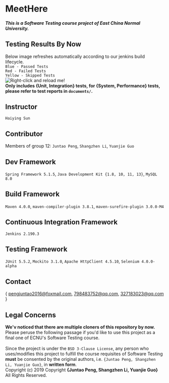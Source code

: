# MeetHere

<h5>This is a Software Testing course project of East China Normal University.</h5>

## Testing Results By Now
Below image refreshes automatically according to our jenkins build lifecycle.<br>
`Blue - Passed Tests`<br>
`Red - Failed Tests`<br>
`Yellow - Skipped Tests`<br>
![Right-click and reload me!](http://47.100.94.44:8080/MeetHereTestingStatistic/img/latest0 "Testing Result Image")<br>
**Only includes {Unit, Integration} tests, for {System, Performance} tests, please refer to test reports in `documents/`.** <br>

## Instructor        
`Haiying Sun`
## Contributor
Members of group 12: `Juntao Peng`, `Shangzhen Li`, `Yuanjie Guo`
## Dev Framework
`Spring Framework 5.1.5`, `Java Development Kit {1.8, 10, 11, 13}`, `MySQL 8.0`
## Build Framework
`Maven 4.0.0`, `maven-compiler-plugin 3.8.1`, `maven-surefire-plugin 3.0.0-M4`
## Continuous Integration Framework
`Jenkins 2.190.3`
## Testing Framework
`JUnit 5.5.2`, `Mockito 3.1.0`, `Apache HttpClient 4.5.10`, `Selenium 4.0.0-alpha`
## Contact
{ pengjuntao2016@foxmail.com, 798483752@qq.com, 327183023@qq.com }
## Legal Concerns
**We'v noticed that there are multiple cloners of this repository by now.** <br>
Please peruse the following passage if you'd like to use this project as a final one of ECNU's Software Testing course. <br>
<br>
Since the project is under the `BSD 3-Clause License`, any person who uses/modifies this project to fulfill the course requisites of Software Testing  **must** be consented by the original authors, i.e. `{Juntao Peng, Shangzhen Li, Yuanjie Guo}`, in **written form**.<br>
Copyright (c) 2019 Copyright **{Juntao Peng, Shangzhen Li, Yuanjie Guo}** All Rights Reserved.
